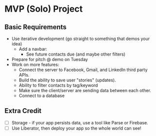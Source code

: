 # MVP (Solo) Project

## Basic Requirements
- Use iterative development (go straight to something that demos your idea)
    - Add a navbar:
        - See future contacts due (and maybe other filters)
- Prepare for pitch @ demo on Tuesday
- Work on more features:
    - Connect the server to Facebook, Gmail, and LinkedIn third party APIs.
    - Build the ability to save user "stories" (updates).
    - Ability to filter contacts by tag/keyword
    - Make sure the client/server are sending data between each other.
    - Connect to a database

## Extra Credit

- [ ] Storage - if your app persists data, use a tool like Parse or Firebase. 
- [ ] Use Liberator, then deploy your app so the whole world can see!